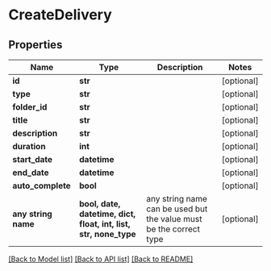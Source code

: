 # CreateDelivery


## Properties
Name | Type | Description | Notes
------------ | ------------- | ------------- | -------------
**id** | **str** |  | [optional] 
**type** | **str** |  | [optional] 
**folder_id** | **str** |  | [optional] 
**title** | **str** |  | [optional] 
**description** | **str** |  | [optional] 
**duration** | **int** |  | [optional] 
**start_date** | **datetime** |  | [optional] 
**end_date** | **datetime** |  | [optional] 
**auto_complete** | **bool** |  | [optional] 
**any string name** | **bool, date, datetime, dict, float, int, list, str, none_type** | any string name can be used but the value must be the correct type | [optional]

[[Back to Model list]](../README.md#documentation-for-models) [[Back to API list]](../README.md#documentation-for-api-endpoints) [[Back to README]](../README.md)


